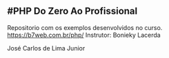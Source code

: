 #PHP Do Zero Ao Profissional
----------------------------

Repositorio com os exemplos desenvolvidos no curso.
https://b7web.com.br/php/
Instrutor: Bonieky Lacerda

José Carlos de Lima Junior
